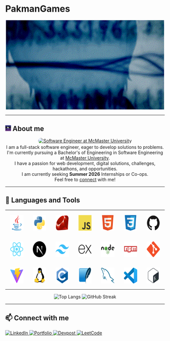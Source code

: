 # PakmanGames

<div align="center"><img src="./images/s;g.gif" alt="gif" width="500px"></div>

---

## <img src="./images/pakmangames.png" alt="gif" width="18px"> About me
<div align="center">
    <a href="https://github.com/PakmanGames" style="border-radius: 16px; overflow: hidden; display: inline-block;"><img src="https://readme-typing-svg.demolab.com?font=Lunasima&weight=900&duration=4000&pause=1000&color=ad5232&background=53348000&center=true&vCenter=true&random=false&width=500&lines=Software+Engineer+at+McMaster+University" alt="Software Engineer at McMaster University"></a>
    <br>
    <div>I am a full-stack software engineer, eager to develop solutions to problems.</div>
    <div>I'm currently pursuing a Bachelor's of Engineering in Software Engineering at <a href="https://www.eng.mcmaster.ca/" target="_blank">McMaster University</a>.</div>
    <div>I have a passion for web development, digital solutions, challenges, hackathons, and opportunities.</div>
    <div>I am currently seeking <strong>Summer 2026</strong> Internships or Co-ops.</div>
    <div>Feel free to <a href="https://www.linkedin.com/in/andy-pak/">connect</a> with me!</div>
</div>

---

## 💼 Languages and Tools

<div align="center">
    <table>
        <tr align="center">
            <td width="70px" style="padding: 15px;" >
                <img src="./images/icons/java-original.svg" width="50px" height="50px" alt="Java">
            </td>
            <td width="70px" style="padding: 15px;">
                <img src="./images/icons/python-original.svg" width="50px" height="50px" alt="Python">
            </td>
            <td width="70px" style="padding: 15px;">
                <img src="./images/icons/ruby-original.svg" width="50px" height="50px" alt="Ruby">
            </td>
            <td width="70px" style="padding: 15px;">
                <img src="./images/icons/javascript-original.svg" width="50px" height="50px" alt="JavaScript">
            </td>
            <td width="70px" style="padding: 15px;">
                <img src="./images/icons/html5-original.svg" width="50px" height="50px" alt="HTML5">
            </td>
            <td width="70px" style="padding: 15px;">
                <img src="./images/icons/css3-original.svg" width="50px" height="50px" alt="CSS3">
            </td>
            <td width="70px" style="padding: 15px;">
                <img src="./images/icons/github-original.svg" width="50px" height="50px" alt="GitHub">
            </td>
        </tr>
        <tr align="center">
            <td width="70px" style="padding: 15px;">
                <img src="./images/icons/react-original.svg" width="50px" height="50px" alt="React">
            </td>
            <td width="70px" style="padding: 15px;">
                <img src="./images/icons/nextjs-original.svg" width="50px" height="50px" alt="Next.js">
            </td>
            <td width="70px" style="padding: 15px;">
                <img src="./images/icons/tailwindcss-original.svg" width="50px" height="50px" alt="Tailwind CSS">
            </td>
            <td width="70px" style="padding: 15px;">
                <img src="./images/icons/express-original.svg" width="50px" height="50px" alt="Express.js">
            </td>
            <td width="70px" style="padding: 15px;">
                <img src="./images/icons/nodejs-original-wordmark.svg" width="50px" height="50px" alt="Node.js">
            </td>
            <td width="70px" style="padding: 15px;">
                <img src="./images/icons/npm-original-wordmark.svg" width="50px" height="50px" alt="NPM">
            </td>
            <td width="70px" style="padding: 15px;">
                <img src="./images/icons/git-original.svg" width="50px" height="50px" alt="git">
            </td>
        </tr>
        <tr align="center">
        <td width="70px" style="padding: 15px;">
                <img src="./images/icons/vitejs-original.svg" width="50px" height="50px" alt="Vite">
            </td>
            <td width="70px" style="padding: 15px;">
                <img src="./images/icons/linux-original.svg" width="50px" height="50px" alt="Linux">
            </td>
            <td width="70px" style="padding: 15px;">
                <img src="./images/icons/c-original.svg" width="50px" height="50px" alt="C">
            </td>
            <td width="70px" style="padding: 15px;">
                <img src="./images/icons/sqlite-original.svg" width="50px" height="50px" alt="SQLite">
            </td>
            <td width="70px" style="padding: 15px;">
                <img src="./images/icons/mysql-original.svg" width="50px" height="50px" alt="MySQL">
            </td>
            <td width="70px" style="padding: 15px;">
                <img src="./images/icons/vscode-original.svg" width="50px" height="50px" alt="vscode">
            </td>
            <td width="70px" style="padding: 15px;">
                <img src="./images/icons/bash-original.svg" width="50px" height="50px" alt="Bash">
            </td>
        </tr>
    </table>
</div>

<p align="center">
  <img src="https://github-readme-stats.vercel.app/api/top-langs/?username=pakmangames&layout=compact" alt="Top Langs" width="300px">
  <img src="https://streak-stats.demolab.com?user=PakmanGames&ring=FF5B5BBE&currStreakLabel=5D8ED0&sideLabels=5D8ED0&dates=000000" alt="GitHub Streak" width="420px"/>
</p>

---

## 📫 Connect with me

<a href="https://www.linkedin.com/in/andy-pak/" target="_blank">
    <img src="https://img.shields.io/badge/linkedin-0077B5.svg?&style=for-the-badge&logo=linkedin&logoColor=white" height="35px" alt="LinkedIn">
</a>
<a href="https://andypak.me/" target="_blank">
    <img src="https://img.shields.io/badge/-Portfolio%20Website-%231a1a1a?style=for-the-badge&logo=vercel&logoColor=white" height="35px" alt="Portfolio">
</a>
<a href="https://devpost.com/PakmanGames" target="_blank">
    <img src="https://img.shields.io/badge/Devpost-003E54?style=for-the-badge&logo=Devpost&logoColor=white" height="35px" alt="Devpost">
</a>
<a href="https://leetcode.com/u/PakmanGames/" target="_blank">
    <img src="https://img.shields.io/badge/-LeetCode-FFA116?style=for-the-badge&logo=LeetCode&logoColor=black" height="35px" alt="LeetCode">
</a>